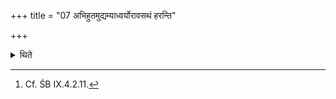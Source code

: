 +++
title = "07 अभिहुतमुद्यम्याध्वर्योरावसथं हरन्ति"

+++

<details><summary>थिते</summary>

7. Having raised (the chariot) on which libations are offered (the assistants of the sacrificer) bring it to the residence of the Adhvaryu.[^1]   

[^1]: Cf. ŚB IX.4.2.11.  
</details>
